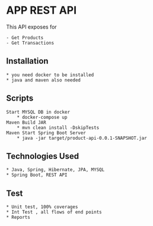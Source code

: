 APP REST API
===

This API exposes for

    - Get Products
    - Get Transactions
    

Installation
---
    * you need docker to be installed
    * java and maven also needed

Scripts
---
	Start MYSQL DB in docker
		* docker-compose up
	Maven Build JAR
		* mvn clean install -DskipTests
	Maven Start Spring Boot Server
		* java -jar target/product-api-0.0.1-SNAPSHOT.jar
	

Technologies Used
---
    * Java, Spring, Hibernate, JPA, MYSQL
    * Spring Boot, REST API

Test
---
    * Unit test, 100% coverages
    * Int Test , all flows of end points
    * Reports